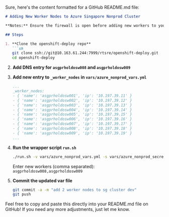 Sure, here's the content formatted for a GitHub README.md file:

```markdown
# Adding New Worker Nodes to Azure Singapore Nonprod Cluster

**Notes:** Ensure the firewall is open before adding new workers to your cluster.

## Steps

1. **Clone the openshift-deploy repo**
   ```sh
   git clone ssh://git@10.163.61.244:7999/rtsre/openshift-deploy.git
   cd openshift-deploy
   ```

2. **Add DNS entry for `asgprholdosw008` and `asgprholdosw009`**

3. **Add new entry to `_worker_nodes` in `vars/azure_nonprod_vars.yml`**
   ```yaml
   ...
   _worker_nodes:
   - { 'name': 'asgprholdosw001', 'ip': '10.197.39.11' }
   - { 'name': 'asgprholdosw002', 'ip': '10.197.39.12' }
   - { 'name': 'asgprholdosw003', 'ip': '10.197.39.13' }
   - { 'name': 'asgprholdosw004', 'ip': '10.197.39.14' }
   - { 'name': 'asgprholdosw005', 'ip': '10.197.39.15' }
   - { 'name': 'asgprholdosw006', 'ip': '10.197.39.16' }
   - { 'name': 'asgprholdosw007', 'ip': '10.197.39.17' }
   - { 'name': 'asgprholdosw008', 'ip': '10.197.39.18' }
   - { 'name': 'asgprholdosw009', 'ip': '10.197.39.19' }
   ...
   ```

4. **Run the wrapper script `run.sh`**
   ```sh
   ./run.sh -v vars/azure_nonprod_vars.yml -s vars/azure_nonprod_secrets.yml -r new_workers -a enterprise
   ```
   Enter new workers (comma separated): `asgprholdosw008,asgprholdosw009`

5. **Commit the updated var file**
   ```sh
   git commit -a -m "add 2 worker nodes to sg cluster dev"
   git push
   ```

Feel free to copy and paste this directly into your README.md file on GitHub! If you need any more adjustments, just let me know.
```
